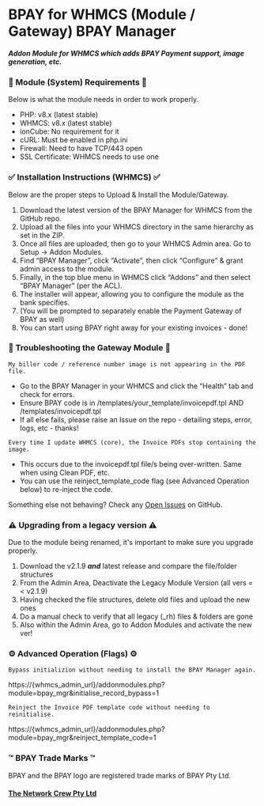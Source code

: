# BPAY for WHMCS (Module / Gateway) BPAY Manager

**_Addon Module for WHMCS which adds BPAY Payment support, image generation, etc._**

### 🎯 Module (System) Requirements 🎯

Below is what the module needs in order to work properly.
- PHP: v8.x (latest stable)
- WHMCS: v8.x (latest stable)
- ionCube: No requirement for it
- cURL: Must be enabled in php.ini
- Firewall: Need to have TCP/443 open
- SSL Certificate: WHMCS needs to use one

### ✅ Installation Instructions (WHMCS) ✅

Below are the proper steps to Upload & Install the Module/Gateway.
1. Download the latest version of the BPAY Manager for WHMCS from the GitHub repo.
2. Upload all the files into your WHMCS directory in the same hierarchy as set in the ZIP.
3. Once all files are uploaded, then go to your WHMCS Admin area. Go to Setup -> Addon Modules.
4. Find “BPAY Manager”, click “Activate”, then click “Configure” & grant admin access to the module.
5. Finally, in the top blue menu in WHMCS click “Addons” and then select “BPAY Manager” (per the ACL).
6. The installer will appear, allowing you to configure the module as the bank specifies.
7. (You will be prompted to separately enable the Payment Gateway of BPAY as well)
8. You can start using BPAY right away for your existing invoices - done!

### 🐛 Troubleshooting the Gateway Module 🐛

```My biller code / reference number image is not appearing in the PDF file.```

- Go to the BPAY Manager in your WHMCS and click the “Health” tab and check for errors.
- Ensure BPAY code is in /templates/your_template/invoicepdf.tpl AND /templates/invoicepdf.tpl
- If all else fails, please raise an Issue on the repo - detailing steps, error, logs, etc - thanks!

```Every time I update WHMCS (core), the Invoice PDFs stop containing the image.```

- This occurs due to the invoicepdf.tpl file/s being over-written. Same when using Clean PDF, etc.
- You can use the reinject_template_code flag (see Advanced Operation below) to re-inject the code.

Something else not behaving? Check any [Open Issues](https://github.com/LEOPARD-host/BPAY-for-WHMCS/issues) on GitHub.

### ⚠️ Upgrading from a legacy version ⚠️

Due to the module being renamed, it's important to make sure you upgrade properly.

1. Download the v2.1.9 **_and_** latest release and compare the file/folder structures
2. From the Admin Area, Deactivate the Legacy Module Version (all vers =< v2.1.9)
3. Having checked the file structures, delete old files and upload the new ones
4. Do a manual check to verify that all legacy (\_rh) files & folders are gone
5. Also within the Admin Area, go to Addon Modules and activate the new ver!

### ⚙️ Advanced Operation (Flags) ⚙️

```Bypass initializion without needing to install the BPAY Manager again.```

https://{whmcs_admin_url}/addonmodules.php?module=bpay_mgr&initialise_record_bypass=1

```Reinject the Invoice PDF template code without needing to reinitialise.```

https://{whmcs_admin_url}/addonmodules.php?module=bpay_mgr&reinject_template_code=1

### ™️ BPAY Trade Marks ™️

BPAY and the BPAY logo are registered trade marks of BPAY Pty Ltd.

#### [The Network Crew Pty Ltd](https://thenetworkcrew.com.au)
